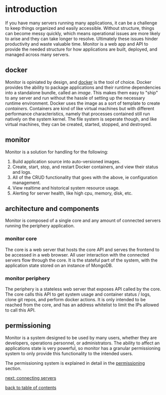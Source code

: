 

# introduction

If you have many servers running many applications, it can be a challenge to keep things organized and easily accessible. Without structure, things can become messy quickly, which means operational issues are more likely to arise and they can take longer to resolve. Ultimately these issues hinder productivity and waste valuable time. Monitor is a web app and API to provide the needed structure for how applications are built, deployed, and managed across many servers.

## docker

Monitor is opiniated by design, and [docker](https://docs.docker.com/) is the tool of choice. Docker provides the ability to package applications and their runtime dependencies into a standalone bundle, called an *image*. This makes them easy to "ship" to any server and run without the hassle of setting up the necessary runtime environment. Docker uses the image as a sort of template to create *containers*. Containers are kind of like virtual machines but with different performance characteristics, namely that processes contained still run natively on the system kernel. The file system is seperate though, and like virtual machines, they can be created, started, stopped, and destroyed.

## monitor

Monitor is a solution for handling for the following:

 1. Build application source into auto-versioned images. 
 2. Create, start, stop, and restart Docker containers, and view their status and logs.
 3. All of the CRUD functionality that goes with the above, ie configuration management.
 4. View realtime and historical system resource usage.
 5. Alerting for server health, like high cpu, memory, disk, etc.

## architecture and components

Monitor is composed of a single core and any amount of connected servers running the periphery application. 

### monitor core
The core is a web server that hosts the core API and serves the frontend to be accessed in a web browser. All user interaction with the connected servers flow through the core. It is the stateful part of the system, with the application state stored on an instance of MongoDB.

### monitor periphery
The periphery is a stateless web server that exposes API called by the core. The core calls this API to get system usage and container status / logs, clone git repos, and perform docker actions. It is only intended to be reached from the core, and has an address whitelist to limit the IPs allowed to call this API.

## permissioning

Monitor is a system designed to be used by many users, whether they are developers, operations personnel, or administrators. The ability to affect an applications state is very powerful, so monitor has a granular permissioning system to only provide this functionality to the intended users.

The permissioning system is explained in detail in the [permissioning](https://github.com/mbecker20/monitor/blob/main/docs/permissions.md) section.

[next: connecting servers](https://github.com/mbecker20/monitor/blob/main/docs/servers.md)

[back to table of contents](https://github.com/mbecker20/monitor/blob/main/readme.md)